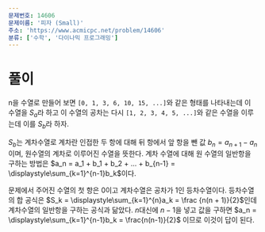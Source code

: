 ```yaml
---
문제번호: 14606
문제이름: '피자 (Small)'
주소: 'https://www.acmicpc.net/problem/14606'
분류: ['수학', '다이나믹 프로그래밍']
---
```


# 풀이

n을 수열로 만들어 보면 `[0, 1, 3, 6, 10, 15, ...]`와 같은 형태를 나타내는데 이 수열을 $S_a$라 하고 이 수열의 공차는 다시 `[1, 2, 3, 4, 5, ...]`와 같은 수열을 이루는데 이를 $S_b$라 하자.

$S_b$는 계차수열로 계차란 인접한 두 항에 대해 뒤 항에서 앞 항을 뺀 값 $b_n = a_{n+1} - a_n$이며, 원수열의 계차로 이루어진 수열을 뜻한다. 계차 수열에 대해 원 수열의 일반항을 구하는 방법은 $a_n = a_1 + b_1 + b_2 + ... + b_{n-1} = \displaystyle\sum_{k=1}^{n-1}b_k$이다.

문제에서 주어진 수열의 첫 항은 0이고 계차수열은 공차가 1인 등차수열이다. 등차수열의 합 공식은 $S_k = \displaystyle\sum_{k=1}^{n}a_k = \frac {n(n + 1)}{2}$인데 계차수열의 일반항을 구하는 공식과 닮았다. $n$대신에 $n-1$을 넣고 값을 구하면 $a_n = \displaystyle\sum_{k=1}^{n-1}b_k = \frac{n(n-1)}{2}$ 이므로 이것이 답이 된다.